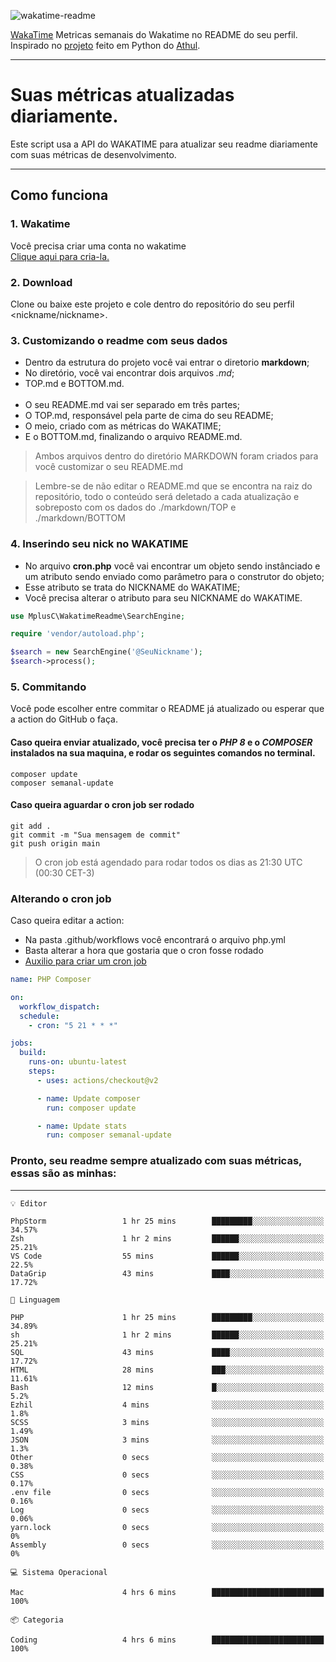 ![wakatime-readme](https://socialify.git.ci/bymatheus/wakatime-readme/image?description=1&descriptionEditable=M%C3%A9tricas%20semanais%20do%20Wakatime%20no%20seu%20README%20de%20perfil.&font=KoHo&forks=1&language=1&owner=1&pattern=Signal&stargazers=1&theme=Dark)

[WakaTime](https://wakatime.com) Metricas semanais do Wakatime no README do seu perfil. <br>
Inspirado no [projeto](https://github.com/athul/waka-readme) feito em Python do [Athul](https://github.com/athul).
___

# Suas métricas atualizadas diariamente.
Este script usa a API do WAKATIME para atualizar seu readme diariamente com suas métricas de desenvolvimento.

___

## Como funciona

### 1. Wakatime
Você precisa criar uma conta no wakatime <br>
[Clique aqui para cria-la.](https://wakatime.com) 

### 2. Download
Clone ou baixe este projeto e cole dentro do repositório do seu perfil <nickname/nickname>.

### 3. Customizando o readme com seus dados
- Dentro da estrutura do projeto você vai entrar o diretorio **markdown**;  
- No diretório, você vai encontrar dois arquivos *.md*;
- TOP.md e BOTTOM.md.
<br><br>
- O seu README.md vai ser separado em três partes; 
- O TOP.md, responsável pela parte de cima do seu README;
- O meio, criado com as métricas do WAKATIME;
- E o BOTTOM.md, finalizando o arquivo README.md.<br>

> Ambos arquivos dentro do diretório MARKDOWN foram criados para você customizar o seu README.md

> Lembre-se de não editar o README.md que se encontra na raiz do repositório, todo o conteúdo será deletado a cada atualização e sobreposto com os dados do ./markdown/TOP e ./markdown/BOTTOM

### 4. Inserindo seu nick no WAKATIME
- No arquivo **cron.php** você vai encontrar um objeto sendo instânciado e um atributo sendo enviado como parâmetro para o construtor do objeto;
- Esse atributo se trata do NICKNAME do WAKATIME;
- Você precisa alterar o atributo para seu NICKNAME do WAKATIME.

```php
use MplusC\WakatimeReadme\SearchEngine;

require 'vendor/autoload.php';

$search = new SearchEngine('@SeuNickname');
$search->process();
```

### 5. Commitando
Você pode escolher entre commitar o README já atualizado ou esperar que a action do GitHub o faça. <br>

#### Caso queira enviar atualizado, você precisa ter o *PHP 8* e o *COMPOSER* instalados na sua maquina, e rodar os seguintes comandos no terminal.
```composer
composer update
composer semanal-update 
```

#### Caso queira aguardar o cron job ser rodado 
```git 
git add .
git commit -m "Sua mensagem de commit"
git push origin main
```

>O cron job está agendado para rodar todos os dias as 21:30 UTC (00:30 CET-3) 

### Alterando o cron job
Caso queira editar a action:

- Na pasta .github/workflows você encontrará o arquivo php.yml
- Basta alterar a hora que gostaria que o cron fosse rodado
- [Auxilio para criar um cron job](https://crontab.guru)

```yml
name: PHP Composer

on:
  workflow_dispatch:
  schedule:
    - cron: "5 21 * * *"

jobs:
  build:
    runs-on: ubuntu-latest
    steps:
      - uses: actions/checkout@v2

      - name: Update composer
        run: composer update

      - name: Update stats
        run: composer semanal-update
```

### Pronto, seu readme sempre atualizado com suas métricas, essas são as minhas:

___
```text
💡 Editor

PhpStorm                 1 hr 25 mins        █████████░░░░░░░░░░░░░░░░     34.57%
Zsh                      1 hr 2 mins         ██████░░░░░░░░░░░░░░░░░░░     25.21%
VS Code                  55 mins             ██████░░░░░░░░░░░░░░░░░░░      22.5%
DataGrip                 43 mins             ████░░░░░░░░░░░░░░░░░░░░░     17.72%
```
```text
💬 Linguagem

PHP                      1 hr 25 mins        █████████░░░░░░░░░░░░░░░░     34.89%
sh                       1 hr 2 mins         ██████░░░░░░░░░░░░░░░░░░░     25.21%
SQL                      43 mins             ████░░░░░░░░░░░░░░░░░░░░░     17.72%
HTML                     28 mins             ███░░░░░░░░░░░░░░░░░░░░░░     11.61%
Bash                     12 mins             █░░░░░░░░░░░░░░░░░░░░░░░░       5.2%
Ezhil                    4 mins              ░░░░░░░░░░░░░░░░░░░░░░░░░       1.8%
SCSS                     3 mins              ░░░░░░░░░░░░░░░░░░░░░░░░░      1.49%
JSON                     3 mins              ░░░░░░░░░░░░░░░░░░░░░░░░░       1.3%
Other                    0 secs              ░░░░░░░░░░░░░░░░░░░░░░░░░      0.38%
CSS                      0 secs              ░░░░░░░░░░░░░░░░░░░░░░░░░      0.17%
.env file                0 secs              ░░░░░░░░░░░░░░░░░░░░░░░░░      0.16%
Log                      0 secs              ░░░░░░░░░░░░░░░░░░░░░░░░░      0.06%
yarn.lock                0 secs              ░░░░░░░░░░░░░░░░░░░░░░░░░         0%
Assembly                 0 secs              ░░░░░░░░░░░░░░░░░░░░░░░░░         0%
```
```text
💻 Sistema Operacional

Mac                      4 hrs 6 mins        █████████████████████████       100%
```
```text
📦 Categoria

Coding                   4 hrs 6 mins        █████████████████████████       100%
```
